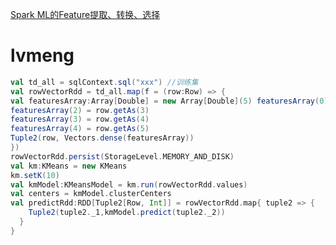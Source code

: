 [Spark ML的Feature提取、转换、选择](http://www.nituchao.com/spark-ml/spark-ml-feature-extracting-transformin-selecting.html)



# lvmeng

```scala
val td_all = sqlContext.sql("xxx") //训练集
val rowVectorRdd = td_all.map(f = (row:Row) => {
val featuresArray:Array[Double] = new Array[Double](5) featuresArray(0) = row.get(1).toString.toInt * 1.0 featuresArray(1) = row.getAs(2)
featuresArray(2) = row.getAs(3)
featuresArray(3) = row.getAs(4)
featuresArray(4) = row.getAs(5)
Tuple2(row, Vectors.dense(featuresArray))
})
rowVectorRdd.persist(StorageLevel.MEMORY_AND_DISK)
val km:KMeans = new KMeans
km.setK(10)
val kmModel:KMeansModel = km.run(rowVectorRdd.values)
val centers = kmModel.clusterCenters
val predictRdd:RDD[Tuple2[Row, Int]] = rowVectorRdd.map{ tuple2 => {
    Tuple2(tuple2._1,kmModel.predict(tuple2._2))
  }
}
```

